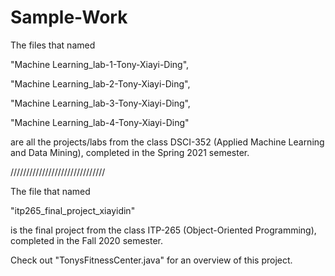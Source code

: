 # Sample-Work

The files that named 
 
   "Machine Learning_lab-1-Tony-Xiayi-Ding",
  
   "Machine Learning_lab-2-Tony-Xiayi-Ding", 
  
   "Machine Learning_lab-3-Tony-Xiayi-Ding",
  
   "Machine Learning_lab-4-Tony-Xiayi-Ding" 

are all the projects/labs from the class DSCI-352 (Applied Machine Learning and Data Mining), completed in the Spring 2021 semester.


//////////////////////////////


The file that named 
  
   "itp265_final_project_xiayidin"

is the final project from the class ITP-265 (Object-Oriented Programming), completed in the Fall 2020 semester. 

Check out "TonysFitnessCenter.java" for an overview of this project.
